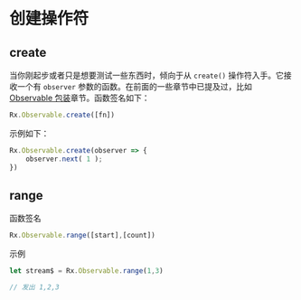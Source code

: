 # 创建操作符

## create

当你刚起步或者只是想要测试一些东西时，倾向于从 `create()` 操作符入手。它接收一个有 `observer` 参数的函数。在前面的一些章节中已提及过，比如 [Observable 包装](observable-wrapping.md)章节。函数签名如下：

```javascript
Rx.Observable.create([fn])
```

示例如下：

```javascript
Rx.Observable.create(observer => {
    observer.next( 1 );
})
```

## range

函数签名

```javascript
Rx.Observable.range([start],[count])
```

示例

```javascript
let stream$ = Rx.Observable.range(1,3)

// 发出 1,2,3
```
